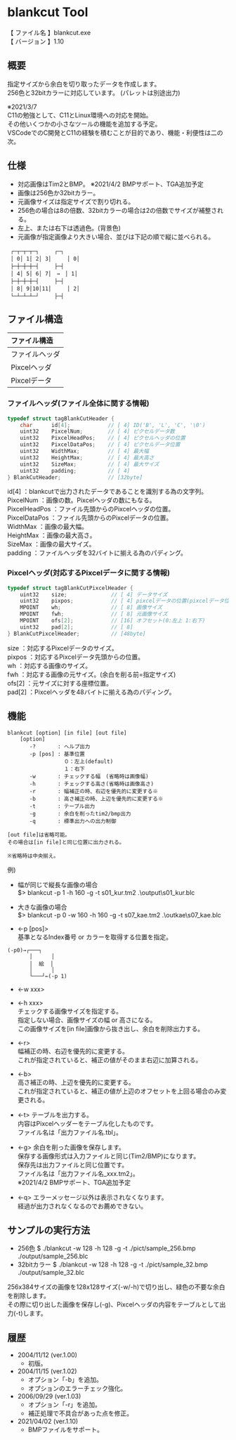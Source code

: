 # blankcut Tool

【 ファイル名 】blankcut.exe  
【 バージョン 】1.10  

## 概要
指定サイズから余白を切り取ったデータを作成します。  
256色と32bitカラーに対応しています。
(パレットは別途出力)  

※2021/3/7  
C11の勉強として、C11とLinux環境への対応を開始。  
その他いくつかの小さなツールの機能を追加する予定。  
VSCodeでのC開発とC11の経験を積むことが目的であり、機能・利便性は二の次。

## 仕様
- 対応画像はTim2とBMP。 ※2021/4/2 BMPサポート、TGA追加予定
- 画像は256色か32bitカラー。
- 元画像サイズは指定サイズで割り切れる。
- 256色の場合は8の倍数、32bitカラーの場合は2の倍数でサイズが補整される。
- 左上、または右下は透過色。(背景色)
- 元画像が指定画像より大きい場合、並びは下記の順で縦に並べられる。  
```
 ┌─┬─┬─┬─┐　　　┌─┐  
 │ 0│ 1│ 2│ 3│　　　│ 0│  
 ├─┼─┼─┼─┤　　　├─┤  
 │ 4│ 5│ 6│ 7│　→　│ 1│  
 ├─┼─┼─┼─┤　　　├─┤  
 │ 8│ 9│10│11│　　　│ 2│  
 └─┴─┴─┴─┘　　　├─┤  
```

## ファイル構造
|ファイル構造|
|:--|
|ファイルヘッダ|
|Pixcelヘッダ|
|Pixcelデータ|


### ファイルヘッダ(ファイル全体に関する情報)
~~~C
typedef struct tagBlankCutHeader {  
    char      id[4];            // [ 4] ID('B', 'L', 'C', '\0')  
    uint32    PixcelNum;        // [ 4] ピクセルデータ数  
    uint32    PixcelHeadPos;    // [ 4] ピクセルヘッダの位置  
    uint32    PixcelDataPos;    // [ 4] ピクセルデータ位置  
    uint32    WidthMax;         // [ 4] 最大幅  
    uint32    HeightMax;        // [ 4] 最大高さ  
    uint32    SizeMax;          // [ 4] 最大サイズ  
    uint32    padding;          // [ 4]  
} BlankCutHeader;               // [32byte]  
~~~

id[4]           ：blankcutで出力されたデータであることを識別する為の文字列。  
PixcelNum       ：画像の数。Pixcelヘッダの数にもなる。  
PixcelHeadPos   ：ファイル先頭からのPixcelヘッダの位置。  
PixcelDataPos   ：ファイル先頭からのPixcelデータの位置。  
WidthMax        ：画像の最大幅。  
HeightMax       ：画像の最大高さ。  
SizeMax         ：画像の最大サイズ。  
padding         ：ファイルヘッダを32バイトに揃える為のパディング。  

### Pixcelヘッダ(対応するPixcelデータに関する情報)
~~~C
typedef struct tagBlankCutPixcelHeader {
    uint32    size;              // [ 4] データサイズ
    uint32    pixpos;            // [ 4] pixcelデータの位置(pixcelデータ位置から)
    MPOINT    wh;                // [ 8] 画像サイズ
    MPOINT    fwh;               // [ 8] 元画像サイズ
    MPOINT    ofs[2];            // [16] オフセット(0:左上 1:右下)
    uint32    pad[2];            // [ 8]
} BlankCutPixcelHeader;          // [48byte]
~~~

size            ：対応するPixcelデータのサイズ。  
pixpos          ：対応するPixcelデータ先頭からの位置。  
wh              ：対応する画像のサイズ。  
fwh             ：対応する画像の元サイズ。(余白を削る前=指定サイズ)  
ofs[2]          ：元サイズに対する座標位置。  
pad[2]          ：Pixcelヘッダを48バイトに揃える為のパディング。  

## 機能
```
blankcut [option] [in file] [out file]
    [option]
       -?       : ヘルプ出力
       -p [pos] : 基準位置
                  ０：左上(default)
                  １：右下
       -w       : チェックする幅　(省略時は画像幅)
       -h       : チェックする高さ(省略時は画像高さ)
       -r       : 幅補正の時、右辺を優先的に変更する※
       -b       : 高さ補正の時、上辺を優先的に変更する※
       -t       : テーブル出力
       -g       : 余白を削ったtim2/bmp出力
       -q       : 標準出力への出力制御

[out file]は省略可能。
その場合は[in file]と同じ位置に出力される。

※省略時は中央揃え。
```

例)
- 幅が同じで縦長な画像の場合  
$> blankcut -p 1 -h 160 -g -t s01_kur.tm2 .\output\s01_kur.blc

- 大きな画像の場合  
$> blankcut -p 0 -w 160 -h 160 -g -t s07_kae.tm2 .\outkae\s07_kae.blc

- <-p [pos]>  
基準となるIndex番号 or カラーを取得する位置を指定。

```
(-p0)→┌───┐
       │      │
       │  絵  │
       │      │
       └───┘←(-p 1)
```

- <-w xxx>
- <-h xxx>  
チェックする画像サイズを指定する。  
指定しない場合、画像サイズの幅 or 高さになる。  
この画像サイズを[in file]画像から抜き出し、余白を削除出力する。  

- <-r>  
幅補正の時、右辺を優先的に変更する。  
これが指定されていると、補正の値がそのまま右辺に加算される。  

- <-b>  
高さ補正の時、上辺を優先的に変更する。  
これが指定されていると、補正の値が上辺のオフセットを上回る場合のみ変更される。  

- <-t>
テーブルを出力する。  
内容はPixcelヘッダーをテーブル化したものです。  
ファイル名は「出力ファイル名.tbl」。  

- <-g>
余白を削った画像を保存します。  
保存する画像形式は入力ファイルと同じ(Tim2/BMP)になります。  
保存先は出力ファイルと同じ位置です。  
ファイル名は「出力ファイル名_xxx.tm2」。  
※2021/4/2 BMPサポート、TGA追加予定

- <-q>
エラーメッセージ以外は表示されなくなります。  
経過が出力されなくなるのでお薦めできない。  

## サンプルの実行方法
- 256色
$ ./blankcut -w 128 -h 128 -g -t ./pict/sample_256.bmp ./output/sample_256.blc
- 32bitカラー
$ ./blankcut -w 128 -h 128 -g -t ./pict/sample_32.bmp ./output/sample_32.blc

256x384サイズの画像を128x128サイズ(-w/-h)で切り出し、緑色の不要な余白を削除します。  
その際に切り出した画像を保存し(-g)、Pixcelヘッダの内容をテーブルとして出力(-t)します。

## 履歴
- 2004/11/12 (ver.1.00)
  - 初版。  
- 2004/11/15 (ver.1.02)
  - オプション「-b」を追加。  
  - オプションのエラーチェック強化。  
- 2006/09/29 (ver.1.03)
  - オプション「-r」を追加。  
  - 補正処理で不具合があった点を修正。  
- 2021/04/02 (ver.1.10)
  - BMPファイルをサポート。  

